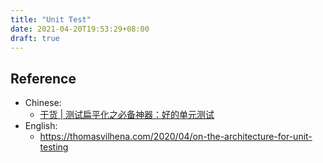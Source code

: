```yaml
---
title: "Unit Test"
date: 2021-04-20T19:53:29+08:00
draft: true
---
```


## Reference
- Chinese:
	- [干货 | 测试扁平化之必备神器：好的单元测试](https://mp.weixin.qq.com/s?__biz=MzA5MTAzNjU1OQ==&mid=2454779818&idx=1&sn=0c91a9b637a7a7ecf1c2d30e94d521b1&chksm=87a6d94ab0d1505c90c8f3f495402aa76f50fe42df3c4660e775670be8833c10c377956cccae&mpshare=1&scene=21&srcid=&rd2werd=1#wechat_redirect)
- English:
	- https://thomasvilhena.com/2020/04/on-the-architecture-for-unit-testing
